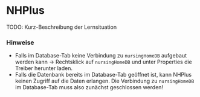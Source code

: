 # NHPlus

TODO:  Kurz-Beschreibung der Lernsituation 




### Hinweise
- Falls im Database-Tab keine Verbindung zu `nursingHomeDB`  aufgebaut werden kann -> Rechtsklick auf `nursingHomeDB` und unter Properties die Treiber herunter laden.
- Falls die Datenbank bereits im Database-Tab geöffnet ist, kann NHPlus  keinen Zugriff auf die Daten erlangen. Die Verbindung zu `nursingHomeDB` im Database-Tab muss also zunächst geschlossen werden!